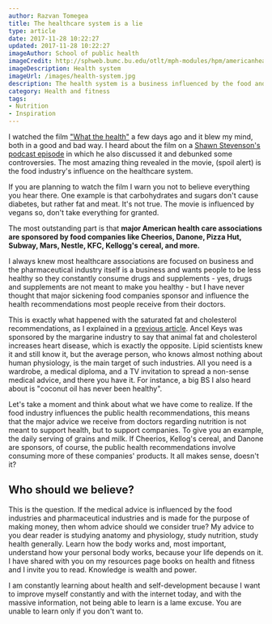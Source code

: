 ```yaml
---
author: Razvan Tomegea
title: The healthcare system is a lie
type: article
date: 2017-11-28 10:22:27
updated: 2017-11-28 10:22:27
imageAuthor: School of public health
imageCredit: http://sphweb.bumc.bu.edu/otlt/mph-modules/hpm/americanhealthcare_overview/americanhealthcare_overview_print.html
imageDescription: Health system
imageUrl: /images/health-system.jpg
description: The health system is a business influenced by the food and pharmaceutical industry
category: Health and fitness
tags:
- Nutrition
- Inspiration
---
```

I watched the film ["What the health"](http://www.whatthehealthfilm.com/) a few days ago and it blew my mind, both in a good and bad way. I heard about the film on a [Shawn Stevenson's podcast episode](http://theshawnstevensonmodel.com/william-davis/) in which he also discussed it and debunked some controversies. The most amazing thing revealed in the movie, (spoil alert) <!-- more --> is the food industry's influence on the healthcare system.

If you are planning to watch the film I warn you not to believe everything you hear there. One example is that carbohydrates and sugars don't cause diabetes, but rather fat and meat. It's not true. The movie is influenced by vegans so, don't take everything for granted.

The most outstanding part is that **major American health care associations are sponsored by food companies like Cheerios, Danone, Pizza Hut, Subway, Mars, Nestle, KFC, Kellogg's cereal, and more.**

I always knew most healthcare associations are focused on business and the pharmaceutical industry itself is a business and wants people to be less healthy so they constantly consume drugs and supplements - yes, drugs and supplements are not meant to make you healthy - but I have never thought that major sickening food companies sponsor and influence the health recommendations most people receive from their doctors.

This is exactly what happened with the saturated fat and cholesterol recommendations, as I explained in a [previous article](https://www.razvantomegea.com/2017/11/26/Ancel-Keys-The-silent-killer/). Ancel Keys was sponsored by the margarine industry to say that animal fat and cholesterol increases heart disease, which is exactly the opposite. Lipid scientists knew it and still know it, but the average person, who knows almost nothing about human physiology, is the main target of such industries. All you need is a wardrobe, a medical diploma, and a TV invitation to spread a non-sense medical advice, and there you have it. For instance, a big BS I also heard about is "coconut oil has never been healthy".

Let's take a moment and think about what we have come to realize. If the food industry influences the public health recommendations, this means that the major advice we receive from doctors regarding nutrition is not meant to support health, but to support companies. To give you an example, the daily serving of grains and milk. If Cheerios, Kellog's cereal, and Danone are sponsors, of course, the public health recommendations involve consuming more of these companies' products. It all makes sense, doesn't it?

## Who should we believe?

This is the question. If the medical advice is influenced by the food industries and pharmaceutical industries and is made for the purpose of making money, then whom advice should we consider true? My advice to you dear reader is studying anatomy and physiology, study nutrition, study health generally. Learn how the body works and, most important, understand how your personal body works, because your life depends on it. I have shared with you on my resources page books on health and fitness and I invite you to read. Knowledge is wealth and power.

I am constantly learning about health and self-development because I want to improve myself constantly and with the internet today, and with the massive information, not being able to learn is a lame excuse. You are unable to learn only if you don't want to.